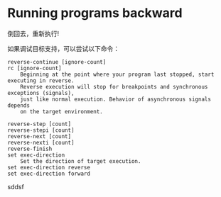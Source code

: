 # Running programs backward

倒回去，重新执行!

如果调试目标支持，可以尝试以下命令：

	reverse-continue [ignore-count]
	rc [ignore-count]
		Beginning at the point where your program last stopped, start executing in reverse. 
		Reverse execution will stop for breakpoints and synchronous exceptions (signals), 
		just like normal execution. Behavior of asynchronous signals depends 
		on the target environment.
	
	reverse-step [count]
	reverse-stepi [count]
	reverse-next [count]
	reverse-nexti [count]
	reverse-finish
	set exec-direction
		Set the direction of target execution.
	set exec-direction reverse
	set exec-direction forward
	
sddsf	
	
				